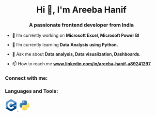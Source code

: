 <h1 align="center">Hi 👋, I'm Areeba Hanif</h1>
<h3 align="center">A passionate frontend developer from India</h3>

- 🔭 I’m currently working on **Microsoft Excel, Microsoft Power BI**

- 🌱 I’m currently learning **Data Analysis using Python.**

- 💬 Ask me about **Data analysis, Data visualization, Dashboards.**

- 📫 How to reach me **www.linkedin.com/in/areeba-hanif-a89241297**

<h3 align="left">Connect with me:</h3>
<p align="left">
</p>

<h3 align="left">Languages and Tools:</h3>
<p align="left"> <a href="https://www.w3schools.com/cpp/" target="_blank" rel="noreferrer"> <img src="https://raw.githubusercontent.com/devicons/devicon/master/icons/cplusplus/cplusplus-original.svg" alt="cplusplus" width="40" height="40"/> </a> <a href="https://www.python.org" target="_blank" rel="noreferrer"> <img src="https://raw.githubusercontent.com/devicons/devicon/master/icons/python/python-original.svg" alt="python" width="40" height="40"/> </a> </p>

<!---
areebahanif11/areebahanif11 is a ✨ special ✨ repository because its `README.md` (this file) appears on your GitHub profile.
You can click the Preview link to take a look at your changes.
--->
